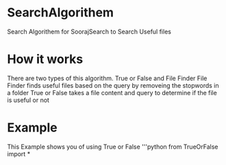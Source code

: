 # SearchAlgorithem
Search Algorithem for SoorajSearch to Search Useful files
# How it works 
There are two types of this algorithm. True or False and File Finder
File Finder finds useful files based on the query by removeing the stopwords in a folder
True or False takes a file content and query to determine if the file is useful or not
# Example
This Example shows you of using True or False
'''python
from TrueOrFalse import *
